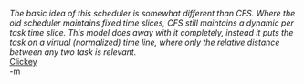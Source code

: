 <em>The basic idea of this scheduler is somewhat different than CFS. Where the old scheduler maintains fixed time slices, CFS still maintains a dynamic per task time slice. This model does away with it completely, instead it puts the task on a virtual (normalized) time line, where only the relative distance between any two task is relevant.</em><br/>
<a href="http://kerneltrap.org/Linux/The_Really_Fair_Scheduler">Clickey</a><br/>
-m